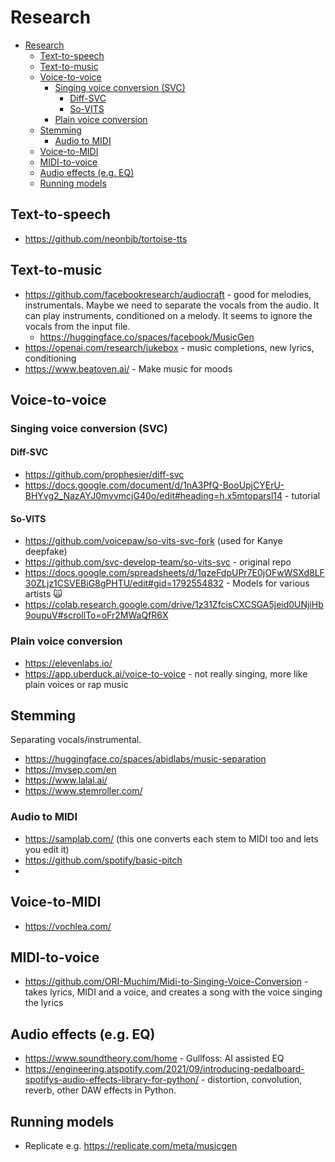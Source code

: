 # Research

- [Research](#research)
  - [Text-to-speech](#text-to-speech)
  - [Text-to-music](#text-to-music)
  - [Voice-to-voice](#voice-to-voice)
    - [Singing voice conversion (SVC)](#singing-voice-conversion-svc)
      - [Diff-SVC](#diff-svc)
      - [So-VITS](#so-vits)
    - [Plain voice conversion](#plain-voice-conversion)
  - [Stemming](#stemming)
    - [Audio to MIDI](#audio-to-midi)
  - [Voice-to-MIDI](#voice-to-midi)
  - [MIDI-to-voice](#midi-to-voice)
  - [Audio effects (e.g. EQ)](#audio-effects-eg-eq)
  - [Running models](#running-models)

## Text-to-speech

- https://github.com/neonbjb/tortoise-tts

## Text-to-music

- https://github.com/facebookresearch/audiocraft - good for melodies, instrumentals. Maybe we need to separate the vocals from the audio. It can play instruments, conditioned on a melody. It seems to ignore the vocals from the input file.
  - https://huggingface.co/spaces/facebook/MusicGen
- https://openai.com/research/jukebox - music completions, new lyrics, conditioning
- https://www.beatoven.ai/ - Make music for moods

## Voice-to-voice

### Singing voice conversion (SVC)

#### Diff-SVC

- https://github.com/prophesier/diff-svc
- https://docs.google.com/document/d/1nA3PfQ-BooUpjCYErU-BHYvg2_NazAYJ0mvvmcjG40o/edit#heading=h.x5mtoparsl14 - tutorial

#### So-VITS

- https://github.com/voicepaw/so-vits-svc-fork (used for Kanye deepfake)
- https://github.com/svc-develop-team/so-vits-svc - original repo
- https://docs.google.com/spreadsheets/d/1qzeFdpUPr7E0jOFwWSXd8LF30ZLjz1CSVEBiG8gPHTU/edit#gid=1792554832 - Models for various artists 🙀
- https://colab.research.google.com/drive/1z31ZfcisCXCSGA5jeid0UNjiHb9oupuV#scrollTo=oFr2MWaQfR6X

### Plain voice conversion

- https://elevenlabs.io/
- https://app.uberduck.ai/voice-to-voice - not really singing, more like plain voices or rap music

## Stemming

Separating vocals/instrumental.

- https://huggingface.co/spaces/abidlabs/music-separation
- https://mvsep.com/en
- https://www.lalal.ai/
- https://www.stemroller.com/

### Audio to MIDI

- https://samplab.com/ (this one converts each stem to MIDI too and lets you edit it)
- https://github.com/spotify/basic-pitch
-

## Voice-to-MIDI

- https://vochlea.com/

## MIDI-to-voice

- https://github.com/ORI-Muchim/Midi-to-Singing-Voice-Conversion - takes lyrics, MIDI and a voice, and creates a song with the voice singing the lyrics

## Audio effects (e.g. EQ)

- https://www.soundtheory.com/home - Gullfoss: AI assisted EQ
- https://engineering.atspotify.com/2021/09/introducing-pedalboard-spotifys-audio-effects-library-for-python/ - distortion, convolution, reverb, other DAW effects in Python.

## Running models

- Replicate e.g. https://replicate.com/meta/musicgen
